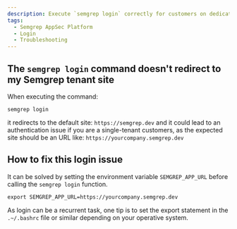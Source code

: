 ```yaml
---
description: Execute `semgrep login` correctly for customers on dedicated tenants.
tags:
  - Semgrep AppSec Platform
  - Login
  - Troubleshooting
---
```




## The `semgrep login` command doesn't redirect to my Semgrep tenant site

When executing the command: 
```console
semgrep login
```
it redirects to the default site: `https://semgrep.dev` and it could lead to an authentication issue if you are a single-tenant customers, as the expected site should be an URL like: `https://yourcompany.semgrep.dev`


## How to fix this login issue

It can be solved by setting the environment variable `SEMGREP_APP_URL` before calling the `semgrep login` function.
```console
export SEMGREP_APP_URL=https://yourcompany.semgrep.dev
```
As login can be a recurrent task, one tip is to set the export statement in the `.~/.bashrc` file or similar depending on your operative system.
